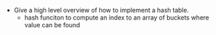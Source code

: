 - Give a high level overview of how to implement a hash table.
  - hash funciton to compute an index to an array of buckets where value can be found  


